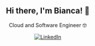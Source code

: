
<h2 align="center"> Hi there, I'm Bianca! 👋</h2>
  <p align="center">Cloud and Software Engineer 🤓 </p>

<p align="center">
  <a href="https://www.linkedin.com/in/bianca-behm/" target="_blank">
    <img src="https://img.shields.io/badge/LinkedIn-%230077B5.svg?&style=flat-square&logo=linkedin&logoColor=white&color=071A2C" alt="LinkedIn">
  </a>
<p>
